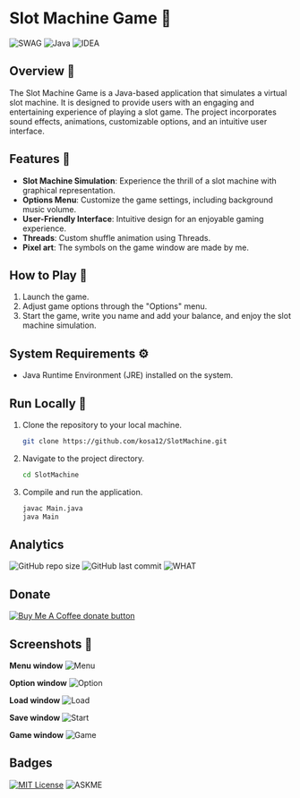 # Slot Machine Game 🎰
![SWAG](http://ForTheBadge.com/images/badges/built-with-swag.svg)
![Java](https://img.shields.io/badge/Java-ED8B00?style=for-the-badge&logo=openjdk&logoColor=white)
![IDEA](https://img.shields.io/badge/IntelliJ_IDEA-000000.svg?style=for-the-badge&logo=intellij-idea&logoColor=white)
## Overview 📖

The Slot Machine Game is a Java-based application that simulates a virtual slot machine. It is designed to provide users with an engaging and entertaining experience of playing a slot game. The project incorporates sound effects, animations, customizable options, and an intuitive user interface.

## Features 📜

- **Slot Machine Simulation**: Experience the thrill of a slot machine with graphical representation.
- **Options Menu**: Customize the game settings, including background music volume.
- **User-Friendly Interface**: Intuitive design for an enjoyable gaming experience.
- **Threads**:
  Custom shuffle animation using Threads.
- **Pixel art**:
  The symbols on the game window are made by me.

## How to Play 🧮

1. Launch the game.
2. Adjust game options through the "Options" menu.
3. Start the game, write you name and add your balance, and enjoy the slot machine simulation.

## System Requirements ⚙️

- Java Runtime Environment (JRE) installed on the system.

## Run Locally 🥁
1. Clone the repository to your local machine.
   ```bash
   git clone https://github.com/kosa12/SlotMachine.git

2. Navigate to the project directory.
    ```bash
    cd SlotMachine

3. Compile and run the application.
    ```bash
    javac Main.java
    java Main
   
## Analytics
![GitHub repo size](https://img.shields.io/github/repo-size/kosa12/SlotMachine?style=plastic)
![GitHub last commit](https://img.shields.io/github/last-commit/kosa12/SlotMachine?color=red&style=plastic)
![WHAT](https://img.shields.io/github/downloads/kosa12/SlotMachine/total.svg)

## Donate
<span class="badge-buymeacoffee">
<a href="https://ko-fi.com/kosamatyas" title="Donate to this project using Buy Me A Coffee"><img src="https://img.shields.io/badge/buy%20me%20a%20coffee-donate-yellow.svg" alt="Buy Me A Coffee donate button" /></a>
</span>

## Screenshots 📸
**Menu window**
![Menu](scrennshots/Menu.png)

**Option window**
![Option](scrennshots/Option.png)

**Load window**
![Load](scrennshots/Load.png)

**Save window**
![Start](scrennshots/Save.png)

**Game window**
![Game](scrennshots/Game.png)

## Badges
[![MIT License](https://img.shields.io/badge/License-MIT-green.svg)](https://choosealicense.com/licenses/mit/)
![ASKME](https://img.shields.io/badge/Ask%20me-anything-1abc9c.svg)
